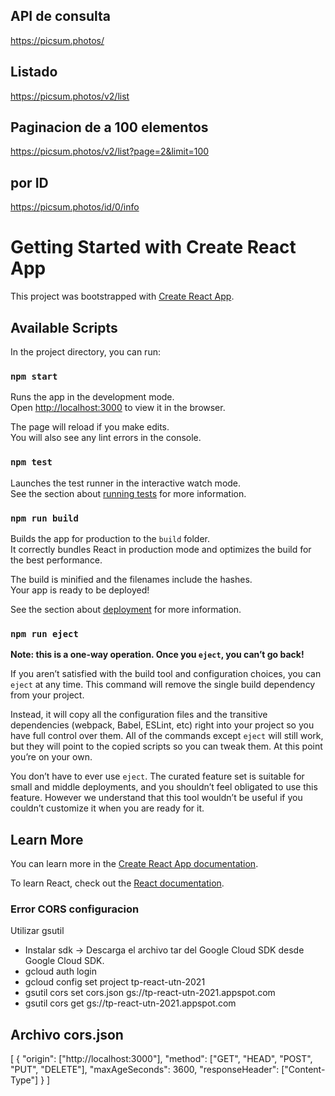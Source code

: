 
## API de consulta
https://picsum.photos/



## Listado
https://picsum.photos/v2/list

## Paginacion de a 100 elementos
https://picsum.photos/v2/list?page=2&limit=100

## por ID
https://picsum.photos/id/0/info



#####
# Getting Started with Create React App

This project was bootstrapped with [Create React App](https://github.com/facebook/create-react-app).

## Available Scripts

In the project directory, you can run:

### `npm start`

Runs the app in the development mode.\
Open [http://localhost:3000](http://localhost:3000) to view it in the browser.

The page will reload if you make edits.\
You will also see any lint errors in the console.

### `npm test`

Launches the test runner in the interactive watch mode.\
See the section about [running tests](https://facebook.github.io/create-react-app/docs/running-tests) for more information.

### `npm run build`

Builds the app for production to the `build` folder.\
It correctly bundles React in production mode and optimizes the build for the best performance.

The build is minified and the filenames include the hashes.\
Your app is ready to be deployed!

See the section about [deployment](https://facebook.github.io/create-react-app/docs/deployment) for more information.

### `npm run eject`

**Note: this is a one-way operation. Once you `eject`, you can’t go back!**

If you aren’t satisfied with the build tool and configuration choices, you can `eject` at any time. This command will remove the single build dependency from your project.

Instead, it will copy all the configuration files and the transitive dependencies (webpack, Babel, ESLint, etc) right into your project so you have full control over them. All of the commands except `eject` will still work, but they will point to the copied scripts so you can tweak them. At this point you’re on your own.

You don’t have to ever use `eject`. The curated feature set is suitable for small and middle deployments, and you shouldn’t feel obligated to use this feature. However we understand that this tool wouldn’t be useful if you couldn’t customize it when you are ready for it.

## Learn More

You can learn more in the [Create React App documentation](https://facebook.github.io/create-react-app/docs/getting-started).

To learn React, check out the [React documentation](https://reactjs.org/).

### Error CORS configuracion
Utilizar gsutil

- Instalar sdk -> Descarga el archivo tar del Google Cloud SDK desde Google Cloud SDK.
- gcloud auth login
- gcloud config set project tp-react-utn-2021
- gsutil cors set cors.json gs://tp-react-utn-2021.appspot.com
- gsutil cors get gs://tp-react-utn-2021.appspot.com

## Archivo cors.json
[
    {
      "origin": ["http://localhost:3000"],
      "method": ["GET", "HEAD", "POST", "PUT", "DELETE"],
      "maxAgeSeconds": 3600,
      "responseHeader": ["Content-Type"]
    }
]
  
